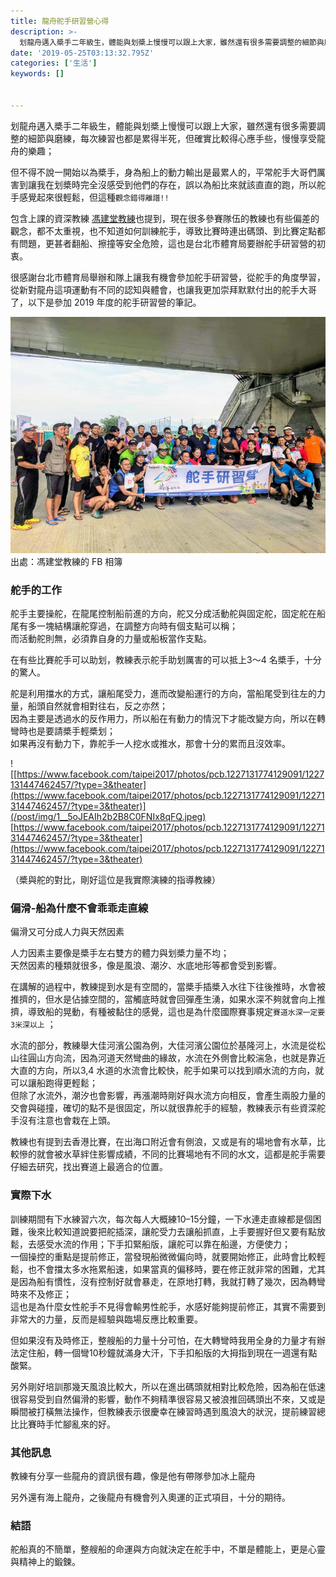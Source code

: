 ```yaml
---
title: 龍舟舵手研習營心得
description: >-
  划龍舟邁入槳手二年級生，體能與划槳上慢慢可以跟上大家，雖然還有很多需要調整的細節與磨練，每次練習也都是累得半死，但確實比較得心應手些，慢慢享受龍舟的樂趣；
date: '2019-05-25T03:13:32.795Z'
categories: ['生活']
keywords: []

  
---
```


划龍舟邁入槳手二年級生，體能與划槳上慢慢可以跟上大家，雖然還有很多需要調整的細節與磨練，每次練習也都是累得半死，但確實比較得心應手些，慢慢享受龍舟的樂趣；

但不得不說一開始以為槳手，身為船上的動力輸出是最累人的，平常舵手大哥們厲害到讓我在划槳時完全沒感受到他們的存在，誤以為船比來就該直直的跑，所以舵手感覺起來很輕鬆，但這種`觀念錯得離譜!!`

包含上課的資深教練 [馮建堂教練](https://www.facebook.com/profile.php?id=100003387052859)也提到，現在很多參賽隊伍的教練也有些偏差的觀念，都不太重視，也不知道如何訓練舵手，導致比賽時連出碼頭、到比賽定點都有問題，更甚者翻船、擦撞等安全危險，這也是台北市體育局要辦舵手研習營的初衷。

很感謝台北市體育局舉辦和隊上讓我有機會參加舵手研習營，從舵手的角度學習，從新對龍舟這項運動有不同的認知與體會，也讓我更加崇拜默默付出的舵手大哥了，以下是參加 2019 年度的舵手研習營的筆記。

![出處：馮建堂教練的 FB 相簿](/post/img/1__rce1CaAbmT2CrqE1B5Pyxg.jpeg)
出處：馮建堂教練的 FB 相簿

### 舵手的工作

舵手主要操舵，在龍尾控制船前進的方向，舵又分成活動舵與固定舵，固定舵在船尾有多一塊結構讓舵穿過，在調整方向時有個支點可以稱；  
而活動舵則無，必須靠自身的力量或船板當作支點。

在有些比賽舵手可以助划，教練表示舵手助划厲害的可以抵上3～4 名槳手，十分的驚人。

舵是利用擋水的方式，讓船尾受力，進而改變船運行的方向，當船尾受到往左的力量，船頭自然就會相對往右，反之亦然；  
因為主要是透過水的反作用力，所以船在有動力的情況下才能改變方向，所以在轉彎時也是要請槳手輕槳划；  
如果再沒有動力下，靠舵手一人挖水或推水，那會十分的累而且沒效率。

![[https://www.facebook.com/taipei2017/photos/pcb.1227131774129091/1227131447462457/?type=3&theater](https://www.facebook.com/taipei2017/photos/pcb.1227131774129091/1227131447462457/?type=3&theater)](/post/img/1__5oJEAIh2b2B8C0FNIx8qFQ.jpeg)
[https://www.facebook.com/taipei2017/photos/pcb.1227131774129091/1227131447462457/?type=3&theater](https://www.facebook.com/taipei2017/photos/pcb.1227131774129091/1227131447462457/?type=3&theater)

（槳與舵的對比，剛好這位是我實際演練的指導教練）

### 偏滑-船為什麼不會乖乖走直線

偏滑又可分成人力與天然因素

人力因素主要像是槳手左右雙方的體力與划槳力量不均；  
天然因素的種類就很多，像是風浪、潮汐、水底地形等都會受到影響。

在講解的過程中，教練提到水是有空間的，當槳手插槳入水往下往後推時，水會被推擠的，但水是佔據空間的，當觸底時就會回彈產生湧，如果水深不夠就會向上推擠，導致船的晃動，有種被黏住的感覺，這也是為什麼國際賽事規定`賽道水深一定要3米深以上`  ；

水流的部分，教練舉大佳河濱公園為例，大佳河濱公園位於基隆河上，水流是從松山往圓山方向流，因為河道天然彎曲的緣故，水流在外側會比較湍急，也就是靠近大直的方向，所以3,4 水道的水流會比較快，舵手如果可以找到順水流的方向，就可以讓船跑得更輕鬆；  
但除了水流外，潮汐也會影響，再漲潮時剛好與水流方向相反，會產生兩股力量的交會與碰撞，確切的點不是很固定，所以就很靠舵手的經驗，教練表示有些資深舵手沒有注意也會栽在上頭。

教練也有提到去香港比賽，在出海口附近會有側浪，又或是有的場地會有水草，比較慘的就會被水草絆住影響成績，不同的比賽場地有不同的水文，這都是舵手需要仔細去研究，找出賽道上最適合的位置。

### 實際下水

訓練期間有下水練習六次，每次每人大概練10–15分鐘，一下水連走直線都是個困難，後來比較知道說要把舵插深，讓舵受力去讓船抓直，上手要握好但又要有點放鬆，去感受水流的作用；下手扣緊船版，讓舵可以靠在船邊，方便使力；  
一個操控的重點是提前修正，當發現船微微偏向時，就要開始修正，此時會比較輕鬆，也不會擋太多水拖累船速，如果當真的偏移時，要在修正就非常的困難，尤其是因為船有慣性，沒有控制好就會暴走，在原地打轉，我就打轉了幾次，因為轉彎時來不及修正；  
這也是為什麼女性舵手不見得會輸男性舵手，水感好能夠提前修正，其實不需要到非常大的力量，反而是經驗與臨場反應比較重要。

但如果沒有及時修正，整艘船的力量十分可怕，在大轉彎時我用全身的力量才有辦法定住船，轉一個彎10秒鐘就滿身大汗，下手扣船版的大拇指到現在一週還有點酸緊。

另外剛好培訓那幾天風浪比較大，所以在進出碼頭就相對比較危險，因為船在低速很容易受到自然偏滑的影響，動作不夠精準很容易又被浪推回碼頭出不來，又或是瞬間被打橫無法操作，但教練表示很慶幸在練習時遇到風浪大的狀況，提前練習總比比賽時手忙腳亂來的好。

### 其他訊息

教練有分享一些龍舟的資訊很有趣，像是他有帶隊參加冰上龍舟

另外還有海上龍舟，之後龍舟有機會列入奧運的正式項目，十分的期待。

### 結語

舵船真的不簡單，整艘船的命運與方向就決定在舵手中，不單是體能上，更是心靈與精神上的鍛鍊。